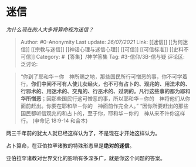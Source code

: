 # 迷信
*为什么现在的人大多将算命视为迷信？*

> Author: #0-Anonymity
> Last update: *26/07/2021*
> Link: [[迷信]] [[为何迷信]] [[宗教与迷信]] [[神话心理与迷信心理]] [[可信]] [[可信标准]] [[史料不可信]]
> Category: #【答集】/神学答集
> Tag: #3-信仰/3B-信与疑
> 评论区:
> 泛讨论:

> “你到了耶和华－你　神所赐之地，那些国民所行可憎恶的事，你不可学着行。**你们中间不可有人使儿女经火，也不可有占卜的、观兆的、用法术的、行邪术的、用迷术的、交鬼的、行巫术的、过阴的。凡行这些事的都为耶和华所憎恶**；因那些国民行这可憎恶的事，所以耶和华－你的　神将他们从你面前赶出。你要在耶和华－你的　神面前作完全人。”
> “因你所要赶出的那些国民都听信观兆的和占卜的，至于你，耶和华－你的　神从来不许你这样行。
> (申命记 18:9-14 和合本)

两三千年前的犹太人就已经这样认为了，不是现在才开始这样认为。

占卜算命，在亚伯拉罕诸教的特殊形态里是**绝对的迷信**。

亚伯拉罕诸教对世界文化的影响有多深多广，就是你这个问题的答案。
